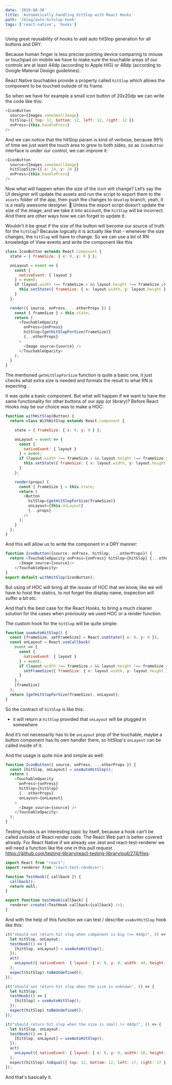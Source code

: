```yaml
---
date: '2019-08-30'
title: 'Automatically handling hitSlop with React Hooks'
path: '/blog/auto-hitslop-hook'
tags: ['react-native', 'hooks']
---
```


Using great reusability of hooks to add auto hitSlop generation for all buttons and DRY.

Because human finger is less precise pointing device comparing to mouse or touchpad on mobile we have to make sure the touchable areas of our controls are at least 44dp (according to Apple HIG) or 48dp (according to Google Material Design guidelines).

React Native touchables provide a property called `hitSlop` which allows the component to be touched outside of its frame.

So when we have for example a small icon button of 20x20dp we can write the code like this:

```js
<IconButton
  source={Images.someSmallImage}
  hitSlop={{ top: 12, bottom: 12, left: 12, right: 12 }}
  onPress={this.handlePress}
/>
```

And we can notice that the hitSlop param is kind of verbose, because 99% of time we just want the touch area to grow to both sides, so as `IconButton` interface is under our control, we can improve it:

```js
<IconButton
  source={Images.someSmallImage}
  hitSlopSize={{ x: 24, y: 24 }}
  onPress={this.handlePress}
/>
```

Now what will happen when the size of the icon will change? Let’s say the UI designer will update the assets and run the script to export them to the `assets` folder of the app, then push the changes to `develop` branch, yeah, it is a really awesome designer. 🙂 Unless the export script doesn’t update the size of the image, and we take it into account, the `hitSlop` will be incorrect. And there are other ways how we can forget to update it.

Wouldn’t it be great if the size of the button will become our source of truth for the `hitSlop`? Because logically it is actually like that - whenever the size changes, the `hitSlop` will have to change. So we can use a bit of RN knowledge of View events  and write the component like this

```js
class IconButton extends React.Component {
  state = { frameSize: { x: 0, y: 0 } };

  onLayout = event => {
    const {
      nativeEvent: { layout }
    } = event;
    if (layout.width !== frameSize.x && layout.height !== frameSize.y) {
      this.setState({ frameSize: { x: layout.width, y: layout.height } });
    }
  };

  render({ source, onPress, ...otherProps }) {
    const { frameSize } = this.state;
    return (
      <TouchableOpacity
        onPress={onPress}
        hitSlop={getHitSlopForSize(frameSize)}
        {...otherProps}
      >
        <Image source={source} />
      </TouchableOpacity>
    );
  }
}
```

The mentioned  `getHitSlopForSize` function is quite a basic one, it just checks what extra size is needed and formats the result to what RN is expecting.

It was quite a basic component. But what will happen if we want to have the same functionality for other buttons of our app (or library)? Before React Hooks may be our choice was to make a HOC:

```js
function withHitSlop(Button) {
  return class WithHitSlop extends React.Component {

    state = { frameSize: { x: 0, y: 0 } };

    onLayout = event => {
      const {
        nativeEvent: { layout }
      } = event;
      if (layout.width !== frameSize.x && layout.height !== frameSize.y) {
        this.setState({ frameSize: { x: layout.width, y: layout.height } });
      }
    };

    render(props) {
      const { frameSize } = this.state;
      return (
        <Button
          hitSlop={getHitSlopForSize(frameSize)}
          onLayout={this.onLayout}
          {...props}
        />
      );
    }
  };
}
```

And this will allow us to write the component in a DRY manner:

```js
function IconButton({source, onPress, hitSlop, ...otherProps}) {
  return <TouchableOpacity onPress={onPress} hitSlop={hitSlop} {...otherProps}>
      <Image source={source}/>
    </TouchableOpacity>
}
export default withHitSlop(IconButton);
```

But using of HOC will bring all the issues of HOC that we know, like we will have to hoist the statics, to not forget the display name, inspection will suffer a bit etc.

And that’s the best case for the React Hooks, to bring a much cleaner solution for the cases when previously we used HOC or a render function.

The custom hook for the `hitSlop` will be quite simple:

```js
function useAutoHitSlop() {
  const [frameSize, setFrameSize] = React.useState({ x: 0, y: 0 });
  const onLayout = React.useCallback(
    event => {
      const {
        nativeEvent: { layout }
      } = event;
      if (layout.width !== frameSize.x && layout.height !== frameSize.y) {
        setFrameSize({ frameSize: { x: layout.width, y: layout.height } });
      }
    },
    [frameSize]
  );
  return [getHitSlopForSize(frameSize), onLayout];
}
```

So the contract of `hitSlop` is like this:
- it will return a `hitSlop` provided that `onLayout` will be plugged in somewhere

And it’s not necessarily has to be `onLayout` prop of the touchable, maybe a button component has its own handler there, so hitSlop's `onLayout` can be called inside of it.

And the usage is quite nice and simple as well:

```js
function IconButton({ source, onPress, ...otherProps }) {
  const [hitSlop, onLayout] = useAutoHitSlop();
  return (
    <TouchableOpacity
      onPress={onPress}
      hitSlop={hitSlop}
      {...otherProps}
      onLayout={onLayout}
    >
      <Image source={source} />
    </TouchableOpacity>
  );
}
```

Testing hooks is an interesting topic by itself, because a hook can’t be called outside of React render code. The React Web part is better covered already. For React Native if we already use Jest and react-test-renderer we will need a function like the one in this pull request https://github.com/testing-library/react-testing-library/pull/274/files:

```js
import React from "react";
import renderer from "react-test-renderer";

function TestHook({ callback }) {
  callback();
  return null;
}

export function testHook(callback) {
  renderer.create(<TestHook callback={callback} />);
}
```

And with the help of this function we can test / describe `useAutHitSlop` hook like this:

```js
it("should not return hit slop when component is big (>= 44dp)", () => {
  let hitSlop, onLayout;
  testHook(() => {
    [hitSlop, onLayout] = useAutoHitSlop();
  });
  act(
    onLayout({ nativeEvent: { layout: { x: 0, y: 0, width: 44, height: 44 } } })
  );
  expect(hitSlop).toBeUndefined();
});

it("should not return hit slop when the size is unknown", () => {
  let hitSlop;
  testHook(() => {
    [hitSlop] = useAutoHitSlop();
  });
  expect(hitSlop).toBeUndefined();
});

it("should return hit slop when the size is small (< 44dp)", () => {
  let hitSlop, onLayout;
  testHook(() => {
    [hitSlop, onLayout] = useAutoHitSlop();
  });
  act(
    onLayout({ nativeEvent: { layout: { x: 0, y: 0, width: 10, height: 20 } } })
  );
  expect(hitSlop).toEqual({ top: 12, bottom: 12, left: 17, right: 17 });
});
```

And that's basically it.